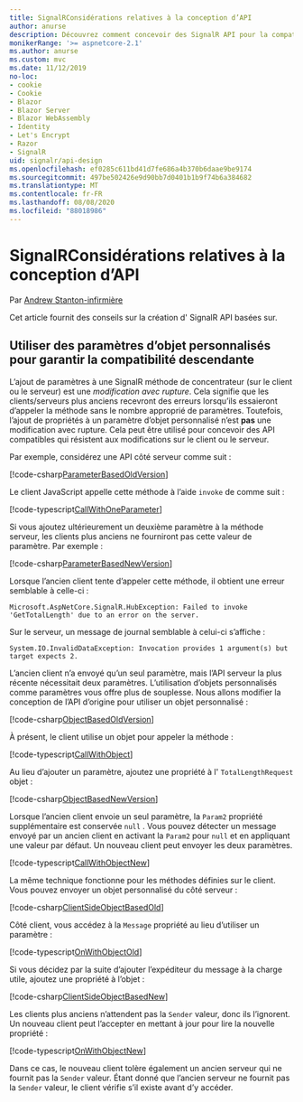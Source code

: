 ```yaml
---
title: SignalRConsidérations relatives à la conception d’API
author: anurse
description: Découvrez comment concevoir des SignalR API pour la compatibilité entre les versions de votre application.
monikerRange: '>= aspnetcore-2.1'
ms.author: anurse
ms.custom: mvc
ms.date: 11/12/2019
no-loc:
- cookie
- Cookie
- Blazor
- Blazor Server
- Blazor WebAssembly
- Identity
- Let's Encrypt
- Razor
- SignalR
uid: signalr/api-design
ms.openlocfilehash: ef0285c611bd41d7fe686a4b370b6daae9be9174
ms.sourcegitcommit: 497be502426e9d90bb7d0401b1b9f74b6a384682
ms.translationtype: MT
ms.contentlocale: fr-FR
ms.lasthandoff: 08/08/2020
ms.locfileid: "88018986"
---
```

# <a name="no-locsignalr-api-design-considerations"></a>SignalRConsidérations relatives à la conception d’API

Par [Andrew Stanton-infirmière](https://twitter.com/anurse)

Cet article fournit des conseils sur la création d' SignalR API basées sur.

## <a name="use-custom-object-parameters-to-ensure-backwards-compatibility"></a>Utiliser des paramètres d’objet personnalisés pour garantir la compatibilité descendante

L’ajout de paramètres à une SignalR méthode de concentrateur (sur le client ou le serveur) est une *modification avec rupture*. Cela signifie que les clients/serveurs plus anciens recevront des erreurs lorsqu’ils essaieront d’appeler la méthode sans le nombre approprié de paramètres. Toutefois, l’ajout de propriétés à un paramètre d’objet personnalisé n’est **pas** une modification avec rupture. Cela peut être utilisé pour concevoir des API compatibles qui résistent aux modifications sur le client ou le serveur.

Par exemple, considérez une API côté serveur comme suit :

[!code-csharp[ParameterBasedOldVersion](api-design/sample/Samples.cs?name=ParameterBasedOldVersion)]

Le client JavaScript appelle cette méthode à l’aide `invoke` de comme suit :

[!code-typescript[CallWithOneParameter](api-design/sample/Samples.ts?name=CallWithOneParameter)]

Si vous ajoutez ultérieurement un deuxième paramètre à la méthode serveur, les clients plus anciens ne fourniront pas cette valeur de paramètre. Par exemple :

[!code-csharp[ParameterBasedNewVersion](api-design/sample/Samples.cs?name=ParameterBasedNewVersion)]

Lorsque l’ancien client tente d’appeler cette méthode, il obtient une erreur semblable à celle-ci :

```
Microsoft.AspNetCore.SignalR.HubException: Failed to invoke 'GetTotalLength' due to an error on the server.
```

Sur le serveur, un message de journal semblable à celui-ci s’affiche :

```
System.IO.InvalidDataException: Invocation provides 1 argument(s) but target expects 2.
```

L’ancien client n’a envoyé qu’un seul paramètre, mais l’API serveur la plus récente nécessitait deux paramètres. L’utilisation d’objets personnalisés comme paramètres vous offre plus de souplesse. Nous allons modifier la conception de l’API d’origine pour utiliser un objet personnalisé :

[!code-csharp[ObjectBasedOldVersion](api-design/sample/Samples.cs?name=ObjectBasedOldVersion)]

À présent, le client utilise un objet pour appeler la méthode :

[!code-typescript[CallWithObject](api-design/sample/Samples.ts?name=CallWithObject)]

Au lieu d’ajouter un paramètre, ajoutez une propriété à l' `TotalLengthRequest` objet :

[!code-csharp[ObjectBasedNewVersion](api-design/sample/Samples.cs?name=ObjectBasedNewVersion&highlight=4,9-13)]

Lorsque l’ancien client envoie un seul paramètre, la `Param2` propriété supplémentaire est conservée `null` . Vous pouvez détecter un message envoyé par un ancien client en activant la `Param2` pour `null` et en appliquant une valeur par défaut. Un nouveau client peut envoyer les deux paramètres.

[!code-typescript[CallWithObjectNew](api-design/sample/Samples.ts?name=CallWithObjectNew)]

La même technique fonctionne pour les méthodes définies sur le client. Vous pouvez envoyer un objet personnalisé du côté serveur :

[!code-csharp[ClientSideObjectBasedOld](api-design/sample/Samples.cs?name=ClientSideObjectBasedOld)]

Côté client, vous accédez à la `Message` propriété au lieu d’utiliser un paramètre :

[!code-typescript[OnWithObjectOld](api-design/sample/Samples.ts?name=OnWithObjectOld)]

Si vous décidez par la suite d’ajouter l’expéditeur du message à la charge utile, ajoutez une propriété à l’objet :

[!code-csharp[ClientSideObjectBasedNew](api-design/sample/Samples.cs?name=ClientSideObjectBasedNew&highlight=5)]

Les clients plus anciens n’attendent pas la `Sender` valeur, donc ils l’ignorent. Un nouveau client peut l’accepter en mettant à jour pour lire la nouvelle propriété :

[!code-typescript[OnWithObjectNew](api-design/sample/Samples.ts?name=OnWithObjectNew&highlight=2-5)]

Dans ce cas, le nouveau client tolère également un ancien serveur qui ne fournit pas la `Sender` valeur. Étant donné que l’ancien serveur ne fournit pas la `Sender` valeur, le client vérifie s’il existe avant d’y accéder.
